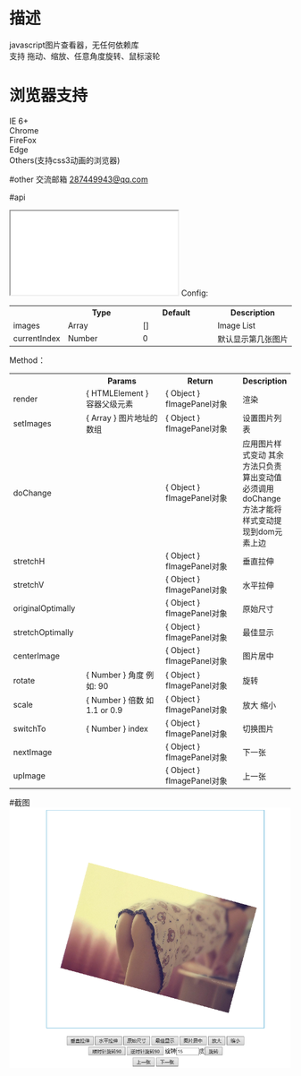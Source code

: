 # 描述
javascript图片查看器，无任何依赖库
<br />
支持 拖动、缩放、任意角度旋转、鼠标滚轮

# 浏览器支持
IE 6+ 
<br />
Chrome 
<br />
FireFox 
<br />
Edge
<br />
Others(支持css3动画的浏览器) 

#other
交流邮箱 287449943@qq.com

#api
<iframe src="api/api.html"></iframe>
Config:
<table style="width:800px">
    <tbody>
        <tr>
            <th><span style="width:120px"></span></th>
            <th style="width:120px">Type</th>
            <th style="width:120px">Default</th>
            <th>Description</th>
        </tr>
        <tr>
            <td>images</td>
            <td>Array</td>
            <td>[]</td>
            <td>Image List</td>
        </tr>
        <tr>
            <td>currentIndex</td>
            <td>Number</td>
            <td>0</td>
            <td>默认显示第几张图片</td>
        </tr>
    </tbody>
</table>
Method：
<table style="width:100%">
    <tbody>
        <tr>
            <th style="width:120px"></th>
            <th style="width:150px">Params</th>
            <th style="width:150px">Return</th>
            <th>Description</th>
        </tr>
        <tr>
            <td>render</td>
            <td>{ HTMLElement } 容器父级元素</td>
            <td>{ Object } fImagePanel对象</td>
            <td>渲染</td>
        </tr>
        <tr>
            <td>setImages</td>
            <td>{ Array } 图片地址的数组</td>
            <td>{ Object } fImagePanel对象</td>
            <td>设置图片列表</td>
        </tr>
        <tr>
            <td>doChange</td>
            <td></td>
            <td>{ Object } fImagePanel对象</td>
            <td>应用图片样式变动 其余方法只负责算出变动值 必须调用doChange方法才能将样式变动提现到dom元素上边</td>
        </tr>
        <tr>
            <td>stretchH</td>
            <td></td>
            <td>{ Object } fImagePanel对象</td>
            <td>垂直拉伸</td>
        </tr>
        <tr>
            <td>stretchV</td>
            <td></td>
            <td>{ Object } fImagePanel对象</td>
            <td>水平拉伸</td>
        </tr>
        <tr>
            <td>originalOptimally</td>
            <td></td>
            <td>{ Object } fImagePanel对象</td>
            <td>原始尺寸</td>
        </tr>
        <tr>
            <td>stretchOptimally</td>
            <td></td>
            <td>{ Object } fImagePanel对象</td>
            <td>最佳显示</td>
        </tr>
        <tr>
            <td>centerImage</td>
            <td></td>
            <td>{ Object } fImagePanel对象</td>
            <td>图片居中</td>
        </tr>
        <tr>
            <td>rotate</td>
            <td>{ Number } 角度 例如: 90</td>
            <td>{ Object } fImagePanel对象</td>
            <td>旋转</td>
        </tr>
        <tr>
            <td>scale</td>
            <td>{ Number } 倍数 如 1.1 or 0.9</td>
            <td>{ Object } fImagePanel对象</td>
            <td>放大 缩小</td>
        </tr>
        <tr>
            <td>switchTo</td>
            <td>{ Number } index</td>
            <td>{ Object } fImagePanel对象</td>
            <td>切换图片</td>
        </tr>
        <tr>
            <td>nextImage</td>
            <td></td>
            <td>{ Object } fImagePanel对象</td>
            <td>下一张</td>
        </tr>
        <tr>
            <td>upImage</td>
            <td></td>
            <td>{ Object } fImagePanel对象</td>
            <td>上一张</td>
        </tr>
    </tbody>
</table>

#截图
<img src='images/tu.png' />
